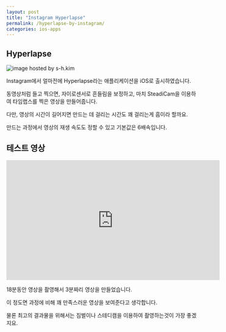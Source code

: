 ```yaml
---
layout: post
title: "Instagram Hyperlapse"
permalink: /hyperlapse-by-instagram/
categories: ios-apps
---
```

## Hyperlapse

<img src="https://img.blog.niceb5y.net/EyRiz8wOg.jpg" alt="image hosted by s-h.kim" class="w-full" data-action="zoom">

Instagram에서 얼마전에 Hyperlapse라는 애플리케이션을 iOS로 출시하였습니다.

동영상처럼 들고 찍으면, 자이로센서로 흔들림을 보정하고, 마치 SteadiCam을 이용하여 타임랩스를 찍은 영상을 만들어줍니다.

다만, 영상의 시간이 길어지면 만드는 데 걸리는 시간도 꽤 걸리는게 흠이라 할까요. 

만드는 과정에서 영상의 재생 속도도 정할 수 있고 기본값은 6배속입니다.


## 테스트 영상

<div class="embed-responsive embed-responsive-16by9">
  <iframe width="560" height="315" src="https://www.youtube.com/embed/HZu-Y9emcT0" frameborder="0" allowfullscreen></iframe>
</div>

18분동안 영상을 촬영해서 3분짜리 영상을 만들었습니다.

이 정도면 과정에 비해 꽤 만족스러운 영상을 보여준다고 생각합니다.

물론 최고의 결과물을 위해서는 짐벌이나 스테디캠을 이용하여 촬영하는것이 가장 좋겠지요.

